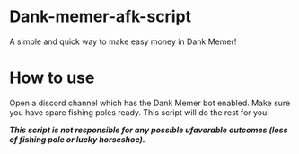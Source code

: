 # Dank-memer-afk-script

A simple and quick way to make easy money in Dank Memer!

# How to use

Open a discord channel which has the Dank Memer bot enabled. 
Make sure you have spare fishing poles ready.
This script will do the rest for you!

***This script is not responsible for any possible ufavorable outcomes (loss of fishing pole or lucky horseshoe).***

